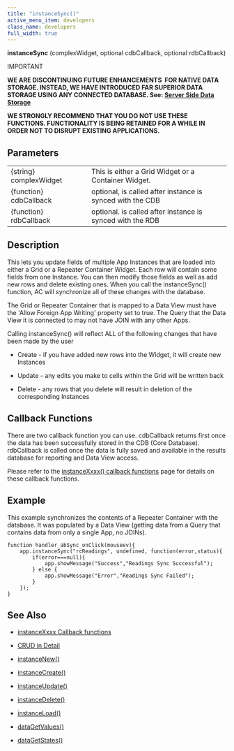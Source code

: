 ```yaml
---
title: "instanceSync()"
active_menu_item: developers
class_name: developers
full_width: true
---
```



**instanceSync** (complexWidget, optional cdbCallback, optional rdbCallback)

IMPORTANT

**WE ARE DISCONTINUING FUTURE ENHANCEMENTS  FOR NATIVE DATA STORAGE. INSTEAD, WE HAVE INTRODUCED FAR SUPERIOR DATA STORAGE USING ANY CONNECTED DATABASE. See: [Server Side Data Storage](../../../data-storage/server-side-data-storage/)**

**WE STRONGLY RECOMMEND THAT YOU DO NOT USE THESE FUNCTIONS. FUNCTIONALITY IS BEING RETAINED FOR A WHILE IN ORDER NOT TO DISRUPT EXISTING APPLICATIONS.**

## Parameters

<table>
<tr>
<td width="201">
{string} complexWidget

</td>
<td width="9">
</td>
<td width="670">
This is either a Grid Widget or a Container Widget.

</td>
</tr>
<tr>
<td width="201">
{function} cdbCallback

</td>
<td width="9">
</td>
<td width="670">
optional, is called after instance is synced with the CDB

</td>
</tr>
<tr>
<td width="201">
{function} rdbCallback

</td>
<td width="9">
</td>
<td width="670">
optional. is called after instance is synced with the RDB

</td>
</tr>
</table>

## Description

This lets you update fields of multiple App Instances that are loaded into either a Grid or a Repeater Container Widget. Each row will contain some fields from one Instance. You can then modify those fields as well as add new rows and delete existing ones. When you call the instanceSync() function, AC will synchronize all of these changes with the database.

The Grid or Repeater Container that is mapped to a Data View must have the 'Allow Foreign App Writing' property set to true. The Query that the Data View it is connected to may not have JOIN with any other Apps.

Calling instanceSync() will reflect ALL of the following changes that have been made by the user

 - Create - if you have added new rows into the Widget, it will create new Instances

 - Update - any edits you make to cells within the Grid will be written back

 - Delete - any rows that you delete will result in deletion of the corresponding Instances

## Callback Functions

There are two callback function you can use. cdbCallback returns first once the data has been successfully stored in the CDB (Core Database). rdbCallback is called once the data is fully saved and available in the results database for reporting and Data View access.

Please refer to the [instanceXxxx() callback functions](instancexxxx-callback-function) page for details on these callback functions.

## Example

This example synchronizes the contents of a Repeater Container with the database. It was populated by a Data View (getting data from a Query that contains data from only a single App, no JOINs).

    function handler_abSync_onClick(mouseev){
        app.instanceSync("rcReadings", undefined, function(error,status){
            if(error===null){
                app.showMessage("Success","Readings Sync Successful");
            } else {
                app.showMessage("Error","Readings Sync Failed");
            }
        });
    }
     
   

## See Also

 - [instanceXxxx Callback functions](instancexxxx-callback-function)

 - [CRUD in Detail](../../../product-guide/advanced-features/data-storage-management/crud-in-detail/)

 - [instanceNew()](instancenew)

 - [instanceCreate()](instancesave "instance")

 - [instanceUpdate()](instancesave)

 - [instanceDelete()](instancedelete)

 - [instanceLoad()](instanceload)

 - [dataGetValues()](../widget-data-state-manipulation/datagetvalues)

 - [dataGetStates()](../widget-data-state-manipulation/datagetstates)

